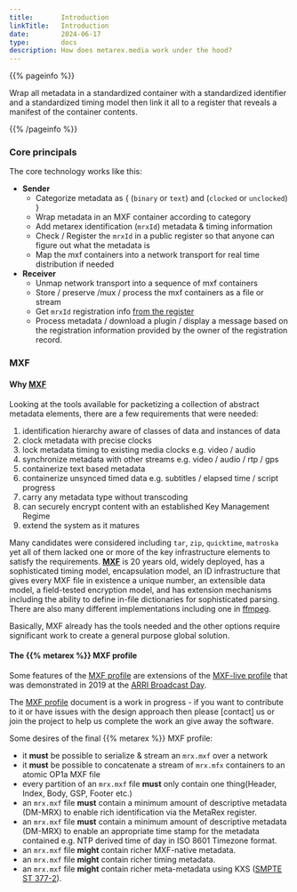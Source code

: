 ```yaml
---
title:       Introduction
linkTitle:   Introduction
date:        2024-06-17
type:        docs
description: How does metarex.media work under the hood?
---
```


{{% pageinfo %}}

Wrap all metadata in a standardized container with a standardized identifier and
a standardized timing model then link it all to a register that reveals a
manifest of the container contents.

{{% /pageinfo %}}

### Core principals

The core technology works like this:

* **Sender**
  * Categorize metadata as { (`binary` or `text`) and (`clocked` or `unclocked`) }
  * Wrap metadata in an MXF container according to category
  * Add metarex identification (`mrxId`) metadata & timing information
  * Check / Register the `mrxId` in a public register so that anyone can figure out what the metadata is
  * Map the mxf containers into a network transport for real time distribution if needed
* **Receiver**
  * Unmap network transport into a sequence of mxf containers
  * Store / preserve /mux / process the mxf containers as a file or stream
  * Get `mrxId` registration info [from the register](/reg)
  * Process metadata / download a plugin / display a message based on the
    registration information provided by the owner of the registration record.

### MXF

#### Why [MXF](https://www.amazon.co.uk/MXF-Book-Introduction-Material-eXchange/dp/024080693X)

Looking at the tools available for packetizing a collection of abstract metadata
elements, there are a few requirements that were needed:

1. identification hierarchy aware of classes of data and instances of data
2. clock metadata with precise clocks
3. lock metadata timing to existing media clocks e.g. video / audio
4. synchronize metadata with other streams e.g. video / audio / rtp / gps
5. containerize text based metadata
6. containerize unsynced timed data e.g. subtitles / elapsed time / script progress
7. carry any metadata type without transcoding
8. can securely encrypt content with an established Key Management Regime
7. extend the system as it matures

Many candidates were considered including `tar`, `zip`, `quicktime`, `matroska`
yet all of them lacked one or more of the key infrastructure elements to satisfy
the requirements.
**[MXF](https://www.amazon.co.uk/MXF-Book-Introduction-Material-eXchange/dp/024080693X)**
is 20 years old, widely deployed, has a sophisticated timing model,
encapsulation model, an ID infrastructure that gives every MXF file in existence
a unique number, an extensible data model, a field-tested encryption model, and
has extension mechanisms including the ability to define in-file dictionaries
for sophisticated parsing. There are also many different implementations
including one in [ffmpeg](httpps://ffmpeg.org).

Basically, MXF already has the tools needed and the other options require
significant work to create a general purpose global solution.

#### The {{% metarex %}} MXF profile

Some features of the [MXF profile] are extensions of the [MXF-live profile] that
was demonstrated in 2019 at the [ARRI Broadcast Day].

The [MXF profile] document is a work in progress - if you want to contribute to
it or have issues with the design approach then please [contact] us or join the
project to help us complete the work an give away the software.

Some desires of the final {{% metarex %}} MXF profile:

* it **must** be possible to serialize & stream an `mrx.mxf` over a network
* it **must** be possible to concatenate a stream of `mrx.mfx` containers to an
  atomic OP1a MXF file
* every partition of an `mrx.mxf` file **must** only contain one thing(Header,
  Index, Body, GSP, Footer etc.)
* an `mrx.mxf` file **must** contain a minimum amount of descriptive metadata
  (DM-MRX) to enable rich identification via the MetaRex register.
* an `mrx.mxf` file **must** contain a minimum amount of descriptive metadata
  (DM-MRX) to enable an appropriate time stamp for the metadata contained e.g.
  NTP derived time of day in ISO 8601 Timezone format.
* an `mrx.mxf` file **might** contain richer MXF-native metadata.
* an `mrx.mxf` file **might** contain richer timing metadata.
* an `mrx.mxf` file **might** contain richer meta-metadata using KXS ([SMPTE ST
  377-2]).

[ARRI Broadcast Day]: /blog/2019/07/20/mxf-live-at-arri-international-broadcast-day-2019/
[MXF profile]:        /specifications/mrx-container-spec/          "Metarex MXF Profile"
[MXF-live profile]:   /specifications/mxf-live-2019/               "MXF Live Profile"
[SMPTE ST 377-2]:     https://doi.org/10.5594/SMPTE.ST377-2.2019   "MXF KXS"
